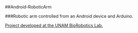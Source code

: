 ##Android-RoboticArm

###Robotic arm controlled from an Android device and Arduino.

[Project developed at the UNAM BioRobotics Lab.](http://biorobotics.fi-p.unam.mx/)
